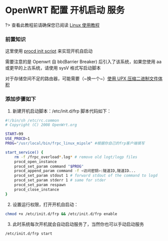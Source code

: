 # OpenWRT 配置 开机启动 服务

?> 查看此教程前请确保您已阅读 [Linux 使用教程](/frpc/usage/linux)

### 前置知识

这里使用 [procd init script](https://openwrt.org/docs/guide-developer/procd-init-scripts) 来实现开机自启动

需要注意的是 Openwrt 自 bb(Barrier Breaker) 后引入了该系统，如果您使用 aa 或更早的上古系统，请使用 sysV 格式写启动脚本

对于存储空间不足的路由器，可能需要（~换一个~）[使用 UPX 压缩二进制文件体积](https://github.com/upx/upx/releases)

### 添加步骤如下

1. 新建开机启动脚本：/etc/init.d/frp 脚本代码如下：

```bash
#!/bin/sh /etc/rc.common
# Copyright (C) 2008 OpenWrt.org

START=99
USE_PROCD=1
PROG="/usr/local/bin/frpc_linux_mipsle" #根据你自己的frp客户端填写

start_service() {
    rm -f /frpc_overload*.log* # remove old logt/logp files
    procd_open_instance
    procd_set_param command "$PROG"
    procd_append_param command -f <访问密钥>:隧道ID,隧道ID...
    procd_set_param stdout 1 # forward stdout of the command to logd
    procd_set_param stderr 1 # same for stder
    procd_set_param respawn
    procd_close_instance
}
```

2. 设置运行权限，打开开机自启动：

```bash
chmod +x /etc/init.d/frp && /etc/init.d/frp enable
```

3. 此时系统每次开机就会自动启动服务了，当然你也可以手动启动服务

```bash
/etc/init.d/frp start
```
